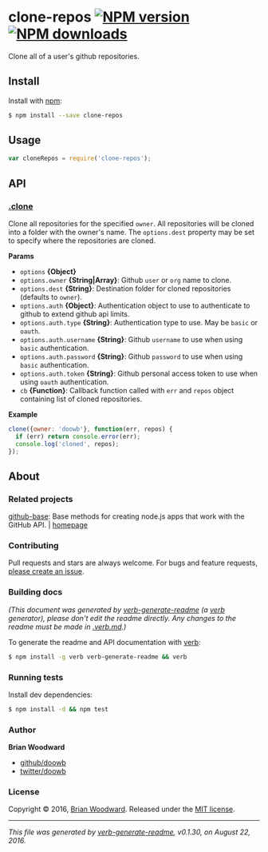 # clone-repos [![NPM version](https://img.shields.io/npm/v/clone-repos.svg?style=flat)](https://www.npmjs.com/package/clone-repos) [![NPM downloads](https://img.shields.io/npm/dm/clone-repos.svg?style=flat)](https://npmjs.org/package/clone-repos)

Clone all of a user's github repositories.

## Install

Install with [npm](https://www.npmjs.com/):

```sh
$ npm install --save clone-repos
```

## Usage

```js
var cloneRepos = require('clone-repos');
```

## API

### [.clone](index.js#L39)

Clone all repositories for the specified `owner`. All repositories will be cloned into a folder with the owner's name. The `options.dest` property may be set to specify where the repositories are cloned.

**Params**

* `options` **{Object}**
* `options.owner` **{String|Array}**: Github `user` or `org` name to clone.
* `options.dest` **{String}**: Destination folder for cloned repositories (defaults to `owner`).
* `options.auth` **{Object}**: Authentication object to use to authenticate to github to extend github api limits.
* `options.auth.type` **{String}**: Authentication type to use. May be `basic` or `oauth`.
* `options.auth.username` **{String}**: Github `username` to use when using `basic` authentication.
* `options.auth.password` **{String}**: Github `password` to use when using `basic` authentication.
* `options.auth.token` **{String}**: Github personal access token to use when using `oauth` authentication.
* `cb` **{Function}**: Callback function called with `err` and `repos` object containing list of cloned repositories.

**Example**

```js
clone({owner: 'doowb'}, function(err, repos) {
  if (err) return console.error(err);
  console.log('cloned', repos);
});
```

## About

### Related projects

[github-base](https://www.npmjs.com/package/github-base): Base methods for creating node.js apps that work with the GitHub API. | [homepage](https://github.com/jonschlinkert/github-base "Base methods for creating node.js apps that work with the GitHub API.")

### Contributing

Pull requests and stars are always welcome. For bugs and feature requests, [please create an issue](../../issues/new).

### Building docs

_(This document was generated by [verb-generate-readme](https://github.com/verbose/verb-generate-readme) (a [verb](https://github.com/verbose/verb) generator), please don't edit the readme directly. Any changes to the readme must be made in [.verb.md](.verb.md).)_

To generate the readme and API documentation with [verb](https://github.com/verbose/verb):

```sh
$ npm install -g verb verb-generate-readme && verb
```

### Running tests

Install dev dependencies:

```sh
$ npm install -d && npm test
```

### Author

**Brian Woodward**

* [github/doowb](https://github.com/doowb)
* [twitter/doowb](http://twitter.com/doowb)

### License

Copyright © 2016, [Brian Woodward](https://github.com/doowb).
Released under the [MIT license](https://github.com/doowb/clone-repos/blob/master/LICENSE).

***

_This file was generated by [verb-generate-readme](https://github.com/verbose/verb-generate-readme), v0.1.30, on August 22, 2016._